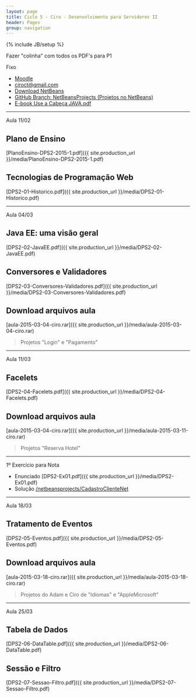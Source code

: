 ```yaml
---
layout: page
title: Ciclo 5 - Ciro - Desenvolvimento para Servidores II
header: Pages
group: navigation
---
```

{% include JB/setup %}

<div class="alert alert-danger">Fazer "colinha" com todos os PDF's para P1</div>

<span class="label label-warning text-uppercase"><span class="glyphicon glyphicon glyphicon-star"></span> Fixo</span>

- [Moodle](http://fatecrl.edu.br/moodle/course/view.php?id=395)
- [ciroct@gmail.com](ciroct@gmail.com)
- [Download NetBeans](https://netbeans.org/)
- [GitHub Branch: NetBeansProjects (Projetos no NetBeans)](https://github.com/adammacias/fatec-si/tree/netbeansprojects)
- [E-book Use a Cabeça JAVA.pdf](https://fatecspgov-my.sharepoint.com/personal/adam_macias_fatec_sp_gov_br/_layouts/15/guestaccess.aspx?guestaccesstoken=exC7yg4Fh4Izgsbi2%2f6JhrI7YDAAfYtrNcBdKX3O4bQ%3d&docid=0d449a6fe69ae4b85944265337b790078)

***

<span class="label label-primary text-uppercase"><span class="glyphicon glyphicon glyphicon-star"></span> Aula 11/02</span>

## Plano de Ensino
[PlanoEnsino-DPS2-2015-1.pdf]({{ site.production_url }}/media/PlanoEnsino-DPS2-2015-1.pdf)

## Tecnologias de Programação Web
[DPS2-01-Historico.pdf]({{ site.production_url }}/media/DPS2-01-Historico.pdf) 

***

<span class="label label-primary text-uppercase"><span class="glyphicon glyphicon glyphicon-star"></span> Aula 04/03</span>

## Java EE: uma visão geral
[DPS2-02-JavaEE.pdf]({{ site.production_url }}/media/DPS2-02-JavaEE.pdf)

## Conversores e Validadores
[DPS2-03-Conversores-Validadores.pdf]({{ site.production_url }}/media/DPS2-03-Conversores-Validadores.pdf)


## Download arquivos aula
[aula-2015-03-04-ciro.rar]({{ site.production_url }}/media/aula-2015-03-04-ciro.rar) 

> Projetos "Login" e "Pagamento"

***

<span class="label label-primary text-uppercase"><span class="glyphicon glyphicon glyphicon-star"></span> Aula 11/03</span>

## Facelets
[DPS2-04-Facelets.pdf]({{ site.production_url }}/media/DPS2-04-Facelets.pdf)

## Download arquivos aula
[aula-2015-03-04-ciro.rar]({{ site.production_url }}/media/aula-2015-03-11-ciro.rar) 

> Projetos "Reserva Hotel" 

***

<span class="label label-success text-uppercase"><span class="glyphicon glyphicon glyphicon-star"></span> 1º Exercício para Nota</span>

- Enunciado [DPS2-Ex01.pdf]({{ site.production_url }}/media/DPS2-Ex01.pdf) 
- Solução [/netbeansprojects/CadastroClienteNet](https://github.com/adammacias/fatec-si/tree/netbeansprojects/CadastroClienteNet)


***

<span class="label label-primary text-uppercase"><span class="glyphicon glyphicon glyphicon-star"></span> Aula 18/03</span>

## Tratamento de Eventos
[DPS2-05-Eventos.pdf]({{ site.production_url }}/media/DPS2-05-Eventos.pdf)

## Download arquivos aula
[aula-2015-03-18-ciro.rar]({{ site.production_url }}/media/aula-2015-03-18-ciro.rar) 

> Projetos do Adam e Ciro de "Idiomas" e "AppleMicrosoft"

***

<span class="label label-primary text-uppercase"><span class="glyphicon glyphicon glyphicon-star"></span> Aula 25/03</span>

## Tabela de Dados
[DPS2-06-DataTable.pdf]({{ site.production_url }}/media/DPS2-06-DataTable.pdf)

## Sessão e Filtro
[DPS2-07-Sessao-Filtro.pdf]({{ site.production_url }}/media/DPS2-07-Sessao-Filtro.pdf)



